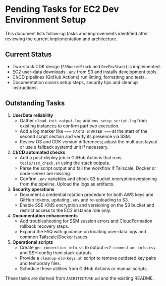 # Pending Tasks for EC2 Dev Environment Setup

This document lists follow-up tasks and improvements identified after reviewing the current implementation and architecture.

## Current Status
- Two-stack CDK design (`S3BucketStack` and `DevEnvStack`) is implemented.
- EC2 user-data downloads `.env` from S3 and installs development tools.
- CI/CD pipelines (GitHub Actions) run linting, formatting and tests.
- Documentation covers setup steps, security tips and cleanup instructions.

## Outstanding Tasks
1. **UserData reliability**
   - Gather `cloud-init-output.log` and `env_setup_script.log` from existing instances to confirm part two execution.
   - Add a log marker like `=== PART2 STARTED ===` at the start of the second script section and verify its presence via SSM.
   - Review OS and CDK version differences; adjust the multipart layout or use a fallback systemd unit if necessary.
2. **CI/CD automated checks**
   - Add a post-deploy job in GitHub Actions that runs `tools/ssm_check.sh` using the stack outputs.
   - Parse the script output and fail the workflow if Tailscale, Docker or code-server are missing.
   - Confirm `.env` variables and check S3 bucket encryption/versioning from the pipeline. Upload the logs as artifacts.
3. **Security operations**
   - Document a credential rotation procedure for both AWS keys and GitHub tokens, updating `.env` and re-uploading to S3.
   - Enable SSE-KMS encryption and versioning on the S3 bucket and restrict access to the EC2 instance role only.
4. **Documentation enhancements**
   - Add troubleshooting for SSM session errors and CloudFormation rollback recovery steps.
   - Expand the FAQ with guidance on locating user-data logs and common Tailscale/Docker issues.
5. **Operational scripts**
   - Create `gen-connection-info.sh` to output `ec2-connection-info.csv` and SSH config from stack outputs.
   - Provide a `cleanup-old-keys.sh` script to remove outdated key pairs and temporary files.
   - Schedule these utilities from GitHub Actions or manual scripts.

These tasks are derived from `ARCHITECTURE.md` and the existing README.
